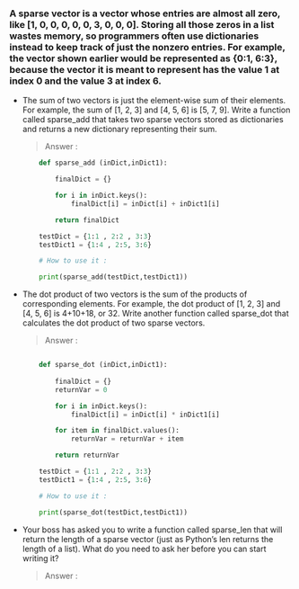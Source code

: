 ### A sparse vector is a vector whose entries are almost all zero, like [1, 0, 0, 0, 0, 0, 3, 0, 0, 0]. Storing all those zeros in a list wastes memory, so programmers often use dictionaries instead to keep track of just the nonzero entries. For example, the vector shown earlier would be represented as {0:1, 6:3}, because the vector it is meant to represent has the value 1 at index 0 and the value 3 at index 6.

- The sum of two vectors is just the element-wise sum of their elements. For example, the sum of [1, 2, 3] and [4, 5, 6] is [5, 7, 9]. Write a function called sparse_add that takes two sparse vectors stored as dictionaries and returns a new dictionary representing their sum.

    > Answer :
    ```python
        def sparse_add (inDict,inDict1):

            finalDict = {}

            for i in inDict.keys():
                finalDict[i] = inDict[i] + inDict1[i]

            return finalDict

        testDict = {1:1 , 2:2 , 3:3}
        testDict1 = {1:4 , 2:5, 3:6}

        # How to use it :

        print(sparse_add(testDict,testDict1))
    ```


- The dot product of two vectors is the sum of the products of corresponding elements. For example, the dot product of [1, 2, 3] and [4, 5, 6] is 4+10+18, or 32. Write another function called sparse_dot that calculates the dot product of two sparse vectors.

    > Answer :
    ```python

        def sparse_dot (inDict,inDict1):
        
            finalDict = {}
            returnVar = 0

            for i in inDict.keys():
                finalDict[i] = inDict[i] * inDict1[i]

            for item in finalDict.values():
                returnVar = returnVar + item

            return returnVar

        testDict = {1:1 , 2:2 , 3:3}
        testDict1 = {1:4 , 2:5, 3:6}

        # How to use it :

        print(sparse_dot(testDict,testDict1))
    ```

- Your boss has asked you to write a function called sparse_len that will return the length of a sparse vector (just as Python’s len returns the length of a list). What do you need to ask her before you can start writing it?

    > Answer :
    ```python
    
    ```